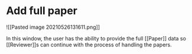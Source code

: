 # Add full paper

![[Pasted image 20210526131611.png]]

In this window, the user has the ability to provide the full [[Paper]] data so [[Reviewer]]s can continue with the process of handling the papers.
